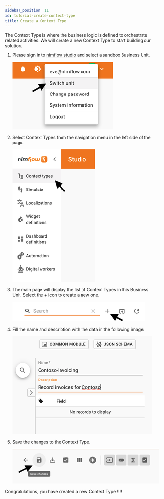 ```yaml
---
sidebar_position: 11
id: tutorial-create-context-type
title: Create a Context Type
---
```


The Context Type is where the business logic is defined to orchestrate related activities.  We will create a new Context Type to start building our solution.  

1. Please sign in to [nimflow studio](https://ins.studio.nimflow.com/) and select a sandbox Business Unit. 

    ![switch unit](../assets/studio-user-select-unit.png)

1. Select Context Types from the navigation menu in the left side of the page.

    ![context types menu](../assets/studio-leftsidebar-context-types.png)

1. The main page will display the list of Context Types in this Business Unit. Select the + icon to create a new one. 

    ![add context type](../assets/studio-context-types-new.png)

1. Fill the name and description with the data in the following image:

    ![context type fill name](../assets/studio-context-type-name.png)

1. Save the changes to the Context Type.

    ![context type save changes](../assets/studio-context-type-save.png)

Congratulations, you have created a new Context Type !!!!

